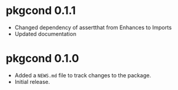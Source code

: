 # pkgcond 0.1.1

* Changed dependency of assertthat from Enhances to Imports
* Updated documentation

# pkgcond 0.1.0

* Added a `NEWS.md` file to track changes to the package.
* Initial release.
